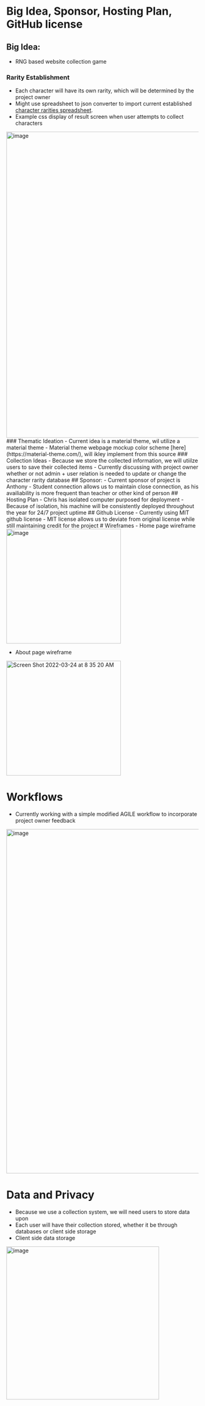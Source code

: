 # Big Idea, Sponsor, Hosting Plan, GitHub license
## Big Idea: 
- RNG based website collection game
### Rarity Establishment
- Each character will have its own rarity, which will be determined by the project owner
- Might use spreadsheet to json converter to import current established [character rarities spreadsheet](https://docs.google.com/spreadsheets/d/1UD9WZGlFdo9ilsEk5Yt6DiQNR17IQtmcs23jC_lP0zk/edit?usp=sharing).
- Example css display of result screen when user attempts to collect characters
<img width="800" alt="image" src="http://genshintool.com/wp-content/uploads/2020/12/unnamed-file-2189.jpg">
### Thematic Ideation
- Current idea is a material theme, wil utilize a material theme
- Material theme webpage mockup color scheme [here](https://material-theme.com/), will ikley implement from this source
### Collection Ideas
- Because we store the collected information, we will utiilze users to save their collected items
- Currently discussing with project owner whether or not admin + user relation is needed to update or change the character rarity database
## Sponsor:
- Current sponsor of project is Anthony
- Student connection allows us to maintain close connection, as his availiability is more frequent than teacher or other kind of person
## Hosting Plan
- Chris has isolated computer purposed for deployment
- Because of isolation, his machine will be consistently deployed throughout the year for 24/7 project uptime
## Github License
- Currently using MIT github license
- MIT license allows us to deviate from original license while still maintaining credit for the project
# Wireframes
- Home page wireframe
<img width="300" alt="image" src="https://user-images.githubusercontent.com/72891935/159955657-ccfb2ace-954e-418c-a347-2f7b3928a825.png">

- About page wireframe
<img width="300" alt="Screen Shot 2022-03-24 at 8 35 20 AM" src="https://user-images.githubusercontent.com/72891935/159953271-4adb64b9-241c-48aa-a510-229981203667.png">

# Workflows
- Currently working with a simple modified AGILE workflow to incorporate project owner feedback
<img width="900" alt="image" src="https://files.catbox.moe/4s0cri.png">

# Data and Privacy
- Because we use a collection system, we will need users to store data upon
- Each user will have their collection stored, whether it be through databases or client side storage
- Client side data storage
<img width="400" alt="image" src="https://cdn.hashnode.com/res/hashnode/image/upload/v1594509716015/VPKCWTbOj.png?auto=compress,format&format=webp">
